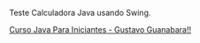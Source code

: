 Teste Calculadora Java usando Swing.

<p><a href=https://www.youtube.com/watch?v=sTX0UEplF54&list=PLHz_AreHm4dkI2ZdjTwZA4mPMxWTfNSpR>Curso Java Para Iniciantes - Gustavo Guanabara!!</a></p>
